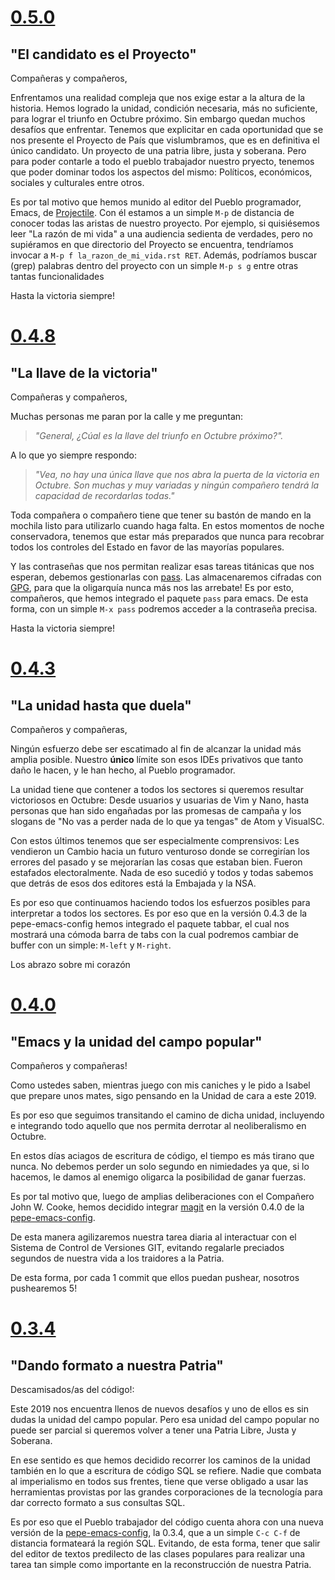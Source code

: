 # [0.5.0](https://github.com/Abuelodelanada/pepe-emacs-config/releases/tag/0.5.0)
## "El candidato es el Proyecto"

Compañeras y compañeros,

Enfrentamos una realidad compleja que nos exige estar a la altura de la historia.
Hemos logrado la unidad, condición necesaria, más no suficiente, para lograr el triunfo en Octubre próximo. Sin embargo quedan muchos desafíos que enfrentar. Tenemos que explicitar en cada oportunidad que se nos presente el Proyecto de País que vislumbramos, que es en definitiva el único candidato. Un proyecto de una patria libre, justa y soberana. Pero para poder contarle a todo el pueblo trabajador nuestro pryecto, tenemos que poder dominar todos los aspectos del mismo: Políticos, económicos, sociales y culturales entre otros.

Es por tal motivo que hemos munido al editor del Pueblo programador, Emacs, de [Projectile](https://docs.projectile.mx/en/latest/). Con él estamos a un simple `M-p` de distancia de conocer todas las aristas de nuestro proyecto. Por ejemplo, si quisiésemos leer "La razón de mi vida" a una audiencia sedienta de verdades, pero no supiéramos en que directorio del Proyecto se encuentra, tendríamos invocar a `M-p f la_razon_de_mi_vida.rst RET`.
Además, podríamos buscar (grep) palabras dentro del proyecto con un simple `M-p s g` entre otras tantas funcionalidades


Hasta la victoria siempre!

# [0.4.8](https://github.com/Abuelodelanada/pepe-emacs-config/releases/tag/0.4.8)
## "La llave de la victoria"

Compañeras y compañeros,

   Muchas personas me paran por la calle y me preguntan:

> *"General, ¿Cúal es la llave del triunfo en Octubre próximo?".*

A lo que yo siempre respondo:

> *"Vea, no hay una única llave que nos abra la puerta de la victoria en Octubre. Son muchas y muy variadas y ningún compañero tendrá la capacidad de recordarlas todas."*

Toda compañera o compañero tiene que tener su bastón de mando en la mochila listo para utilizarlo cuando haga falta. En estos momentos de noche conservadora, tenemos que estar más preparados que nunca para recobrar todos los controles del Estado en favor de las mayorías populares.

Y las contraseñas que nos permitan realizar esas tareas titánicas que nos esperan, debemos gestionarlas con [pass](https://www.passwordstore.org/). Las almacenaremos cifradas con [GPG](https://gnupg.org/), para que la oligarquía nunca más nos las arrebate!
Es por esto, compañeros, que hemos integrado el paquete `pass` para emacs. De esta forma, con un simple `M-x pass` podremos acceder a la contraseña precisa.

Hasta la victoria siempre!


# [0.4.3](https://github.com/Abuelodelanada/pepe-emacs-config/releases/tag/0.4.3)
## "La unidad hasta que duela"

Compañeros y compañeras,

   Ningún esfuerzo debe ser escatimado al fin de alcanzar la unidad más
amplia posible. Nuestro **único** límite son esos IDEs privativos que tanto
daño le hacen, y le han hecho, al Pueblo programador.

La unidad tiene que contener a todos los sectores si queremos resultar
victoriosos en Octubre: Desde usuarios y usuarias de Vim y Nano, hasta
personas que han sido engañadas por las promesas de campaña y los slogans
de "No vas a perder nada de lo que ya tengas" de Atom y VisualSC.

Con estos últimos tenemos que ser especialmente comprensivos: Les vendieron
un Cambio hacia un futuro venturoso donde se corregirían los errores del
pasado y se mejorarían las cosas que estaban bien. Fueron estafados
electoralmente. Nada de eso sucedió y todos y todas sabemos que detrás de
esos dos editores está la Embajada y la NSA.

Es por eso que continuamos haciendo todos los esfuerzos posibles para
interpretar a todos los sectores. Es por eso que en la versión 0.4.3 de la
pepe-emacs-config hemos integrado el paquete tabbar, el cual nos mostrará
una cómoda barra de tabs con la cual podremos cambiar de buffer con un
simple: `M-left` y `M-right`.

Los abrazo sobre mi corazón


# [0.4.0](https://github.com/Abuelodelanada/pepe-emacs-config/releases/tag/0.4.0)
## "Emacs y la unidad del campo popular"

Compañeros y compañeras!

  Como ustedes saben, mientras juego con mis caniches y le pido a Isabel que
prepare unos mates, sigo pensando en la Unidad de cara a este 2019.

Es por eso que seguimos transitando el camino de dicha unidad, incluyendo e
integrando todo aquello que nos permita derrotar al neoliberalismo en
Octubre.

En estos días aciagos de escritura de código, el tiempo es más tirano que
nunca. No debemos perder un solo segundo en nimiedades ya que, si lo
hacemos, le damos al enemigo oligarca la posibilidad de ganar fuerzas.

Es por tal motivo que, luego de amplias deliberaciones con el Compañero
John W. Cooke, hemos decidido integrar [magit](https://magit.vc/) en la versión 0.4.0 de la
[pepe-emacs-config](https://github.com/Abuelodelanada/pepe-emacs-config).

De esta manera agilizaremos nuestra tarea diaria al interactuar con el
Sistema de Control de Versiones GIT, evitando regalarle preciados segundos
de nuestra vida a los traidores a la Patria.

De esta forma, por cada 1 commit que ellos puedan pushear, nosotros
pushearemos 5!


# [0.3.4](https://github.com/Abuelodelanada/pepe-emacs-config/releases/tag/0.3.4)
## "Dando formato a nuestra Patria"

Descamisados/as del código!:

  Este 2019 nos encuentra llenos de nuevos desafíos y uno de ellos es sin
dudas la unidad del campo popular.
Pero esa unidad del campo popular no puede ser parcial si queremos volver a
tener una Patria Libre, Justa y Soberana.

En ese sentido es que hemos decidido recorrer los caminos de la unidad
también en lo que a escritura de código SQL se refiere. Nadie que combata
al imperialismo en todos sus frentes, tiene que verse obligado a usar las
herramientas provistas por las grandes corporaciones de la tecnología para
dar correcto formato a sus consultas SQL.

Es por eso que el Pueblo trabajador del código cuenta ahora con una nueva
versión de la [pepe-emacs-config](https://github.com/Abuelodelanada/pepe-emacs-config), la 0.3.4, que a un simple `C-c C-f` de distancia formateará la región SQL. Evitando, de esta forma, tener que
salir del editor de textos predilecto de las clases populares para realizar
una tarea tan simple como importante en la reconstrucción de nuestra
Patria.
